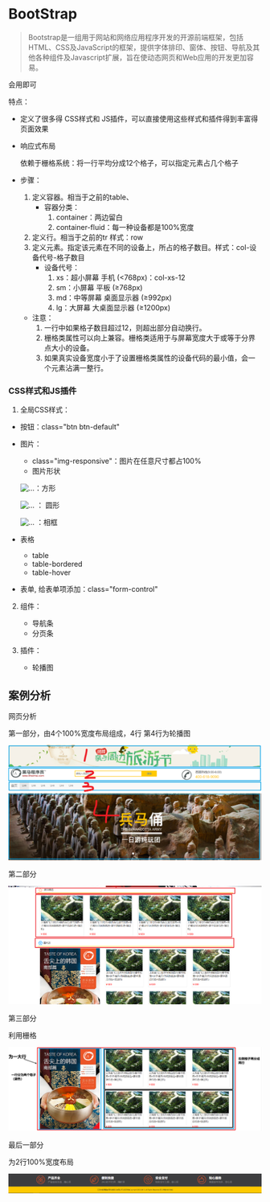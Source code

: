 # BootStrap

>   Bootstrap是一组用于网站和网络应用程序开发的开源前端框架，包括HTML、CSS及JavaScript的框架，提供字体排印、窗体、按钮、导航及其他各种组件及Javascript扩展，旨在使动态网页和Web应用的开发更加容易。

会用即可

特点：

*   定义了很多得 CSS样式和 JS插件，可以直接使用这些样式和插件得到丰富得页面效果

*   响应式布局

    依赖于栅格系统：将一行平均分成12个格子，可以指定元素占几个格子

* 步骤：
	1. 定义容器。相当于之前的table、
		* 容器分类：
			1. container：两边留白
			2. container-fluid：每一种设备都是100%宽度
	2. 定义行。相当于之前的tr   样式：row
	3. 定义元素。指定该元素在不同的设备上，所占的格子数目。样式：col-设备代号-格子数目
		* 设备代号：
			1. xs：超小屏幕 手机 (<768px)：col-xs-12
			2. sm：小屏幕 平板 (≥768px)
			3. md：中等屏幕 桌面显示器 (≥992px)
			4. lg：大屏幕 大桌面显示器 (≥1200px)

	* 注意：
		1. 一行中如果格子数目超过12，则超出部分自动换行。
		2. 栅格类属性可以向上兼容。栅格类适用于与屏幕宽度大于或等于分界点大小的设备。
		3. 如果真实设备宽度小于了设置栅格类属性的设备代码的最小值，会一个元素沾满一整行。



### CSS样式和JS插件

1. 全局CSS样式：
  * 按钮：class="btn btn-default"
  * 图片：
    *  class="img-responsive"：图片在任意尺寸都占100%
    *  图片形状

      <img src="..." alt="..." class="img-rounded">：方形

      <img src="..." alt="..." class="img-circle"> ： 圆形

      <img src="..." alt="..." class="img-thumbnail"> ：相框
  * 表格
  	* table
  	* table-bordered
  	* table-hover
  * 表单, 给表单项添加：class="form-control" 
2. 组件：
	* 导航条
	* 分页条
3. 插件：
	
	* 轮播图



## 案例分析

网页分析

第一部分，由4个100%宽度布局组成，4行   第4行为轮播图

![image-20200528221707254](img/image-20200528221707254.png)



第二部分

![image-20200528222009825](img/image-20200528222009825.png)



第三部分

利用栅格

![image-20200528222428486](img/image-20200528222428486.png)



最后一部分

为2行100%宽度布局

![image-20200528222517203](img/image-20200528222517203.png)

